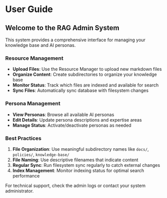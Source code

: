 # User Guide

## Welcome to the RAG Admin System

This system provides a comprehensive interface for managing your knowledge base and AI personas.

### Resource Management

- **Upload Files**: Use the Resource Manager to upload new markdown files
- **Organize Content**: Create subdirectories to organize your knowledge base
- **Monitor Status**: Track which files are indexed and available for search
- **Sync Files**: Automatically sync database with filesystem changes

### Persona Management

- **View Personas**: Browse all available AI personas
- **Edit Details**: Update persona descriptions and expertise areas
- **Manage Status**: Activate/deactivate personas as needed

### Best Practices

1. **File Organization**: Use meaningful subdirectory names like `docs/`, `policies/`, `knowledge-base/`
2. **File Naming**: Use descriptive filenames that indicate content
3. **Regular Sync**: Run filesystem sync regularly to catch external changes
4. **Index Management**: Monitor indexing status for optimal search performance

For technical support, check the admin logs or contact your system administrator.